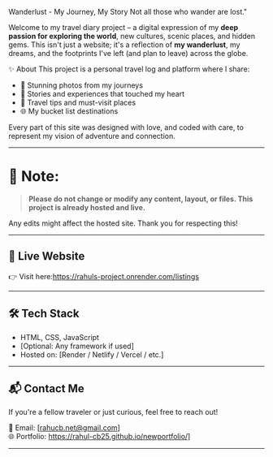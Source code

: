  Wanderlust - My Journey, My Story
Not all those who wander are lost."

Welcome to my travel diary project – a digital expression of my **deep passion for exploring the world**, new cultures, scenic places, and hidden gems. This isn't just a website; it's a reflection of 
**my wanderlust**, my dreams, and the footprints I've left (and plan to leave) across the globe.

✨ About
This project is a personal travel log and platform where I share:
- 📸 Stunning photos from my journeys
- 📝 Stories and experiences that touched my heart
- 📍 Travel tips and must-visit places
- 🌐 My bucket list destinations

Every part of this site was designed with love, and coded with care, to represent my vision of adventure and connection.

---

# 🚫 Note:
> **Please do not change or modify any content, layout, or files. This project is already hosted and live.**

Any edits might affect the hosted site. Thank you for respecting this!

---

## 🔗 Live Website

👉 Visit here:https://rahuls-project.onrender.com/listings

---

## 🛠️ Tech Stack

- HTML, CSS, JavaScript
- [Optional: Any framework if used]
- Hosted on: [Render / Netlify / Vercel / etc.]

---

## 📬 Contact Me

If you're a fellow traveler or just curious, feel free to reach out!

📧 Email: [rahucb.net@gmail.com]  
🌐 Portfolio: https://rahul-cb25.github.io/newportfolio/]

---


